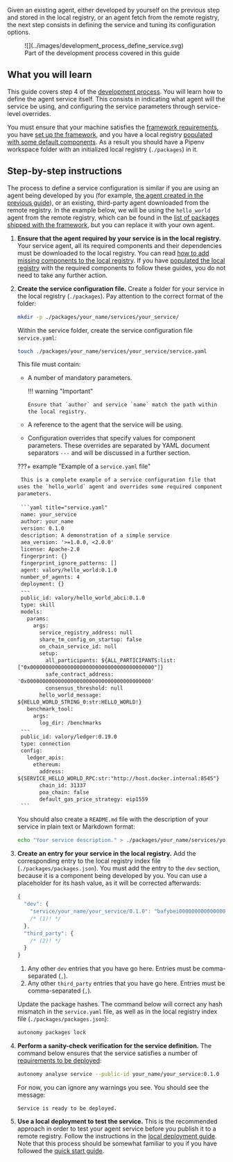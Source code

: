 Given an existing agent, either developed by yourself on the previous step and stored in the local registry, or an agent fetch from the remote registry, the next step consists in defining the service and tuning its configuration options.

<figure markdown>
![](../images/development_process_define_service.svg)
<figcaption>Part of the development process covered in this guide</figcaption>
</figure>

## What you will learn

This guide covers step 4 of the [development process](./overview_of_the_development_process.md). You will learn how to define the agent service itself. This consists in indicating what agent will the service be using, and configuring the service parameters through service-level overrides.

You must ensure that your machine satisfies the [framework requirements](./set_up.md#requirements), you have [set up the framework](./set_up.md#set-up-the-framework), and you have a local registry [populated with some default components](./set_up.md#populate-the-local-registry-for-the-guides). As a result you should have a Pipenv workspace folder with an initialized local registry (`./packages`) in it.

## Step-by-step instructions

The process to define a service configuration is similar if you are using an agent being developed by you (for example, [the agent created in the previous guide](./define_agent.md)), or an existing, third-party agent downloaded from the remote registry. In the example below, we will be using the `hello_world` agent from the remote registry, which can be found in the [list of packages shipped with the framework](../package_list.md), but you can replace it with your own agent.

1. **Ensure that the agent required by your service is in the local registry.** Your service agent, all its required components and their dependencies must be downloaded to the local registry. You can read [how to add missing components to the local registry](#).
If you have [populated the local registry](./set_up.md#populate-the-local-registry-for-the-guides) with the required components to follow these guides, you do not need to take any further action.

2. **Create the service configuration file.** Create a folder for your service in the local registry (`./packages`). Pay attention to the correct format of the folder:

    ```bash
    mkdir -p ./packages/your_name/services/your_service/
    ```

    Within the service folder, create the service configuration file `service.yaml`:
    ```bash
    touch ./packages/your_name/services/your_service/service.yaml
    ```

    This file must contain:

      * A number of mandatory parameters.

        !!! warning "Important"

            Ensure that `author` and service `name` match the path within the local registry.

      * A reference to the agent that the service will be using.
      * Configuration overrides that specify values for component parameters. These overrides are separated by YAML document separators `---` and will be discussed in a further section.

    ???+ example "Example of a `service.yaml` file"

        This is a complete example of a service configuration file that uses the `hello_world` agent and overrides some required component parameters.

        ```yaml title="service.yaml"
        name: your_service
        author: your_name
        version: 0.1.0
        description: A demonstration of a simple service
        aea_version: '>=1.0.0, <2.0.0'
        license: Apache-2.0
        fingerprint: {}
        fingerprint_ignore_patterns: []
        agent: valory/hello_world:0.1.0
        number_of_agents: 4
        deployment: {}
        ---
        public_id: valory/hello_world_abci:0.1.0
        type: skill
        models:
          params:
            args:
              service_registry_address: null
              share_tm_config_on_startup: false
              on_chain_service_id: null
              setup:
                all_participants: ${ALL_PARTICIPANTS:list:["0x0000000000000000000000000000000000000000"]}
                safe_contract_address: '0x0000000000000000000000000000000000000000'
                consensus_threshold: null
              hello_world_message: ${HELLO_WORLD_STRING_0:str:HELLO_WORLD!}
          benchmark_tool:
            args:
              log_dir: /benchmarks
        ---
        public_id: valory/ledger:0.19.0
        type: connection
        config:
          ledger_apis:
            ethereum:
              address: ${SERVICE_HELLO_WORLD_RPC:str:"http://host.docker.internal:8545"}
              chain_id: 31337
              poa_chain: false
              default_gas_price_strategy: eip1559
        ```

    You should also create a `README.md` file with the description of your service in plain text or Markdown format:

    ```bash
    echo "Your service description." > ./packages/your_name/services/your_service/README.md
    ```

3. **Create an entry for your service in the local registry.** Add the corresponding entry to the local registry index file (`./packages/packages.json`). You must add the entry to the `dev` section, because it is a component being developed by you. You can use a placeholder for its hash value, as it will be corrected afterwards:

	<!-- Use js instead of json lexer to support mkdocs-material comment features -->
    ```js
    {
      "dev": {
        "service/your_name/your_service/0.1.0": "bafybei0000000000000000000000000000000000000000000000000000",
        /* (1)! */
      },
      "third_party": {
        /* (2)! */
      }
    }
    ```
    
    1. Any other `dev` entries that you have go here. Entries must be comma-separated (`,`).
    2. Any other `third_party` entries that you have go here. Entries must be comma-separated (`,`).
    
    Update the package hashes. The command below will correct any hash mismatch in the `service.yaml` file, as well as in the local registry index file (`./packages/packages.json`):

    ```bash
    autonomy packages lock
    ```

4. **Perform a sanity-check verification for the service definition.** The command below ensures that the service satisfies a number of [requirements to be deployed](../configure_service/on-chain_deployment_checklist.md):

    ```bash
    autonomy analyse service --public-id your_name/your_service:0.1.0
    ```

    For now, you can ignore any warnings you see. You should see the message:

    ```
    Service is ready to be deployed.
    ```

5. **Use a local deployment to test the service.** This is the recommended approach in order to test your agent service before you publish it to a remote registry. Follow the instructions in the [local deployment guide](./deploy_service.md#local-deployment-full-workflow). Note that this process should be somewhat familiar to you if you have followed the [quick start guide](./quick_start.md).
